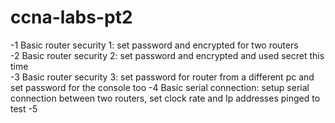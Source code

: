 # ccna-labs-pt2   
-1 Basic router security 1: set password and encrypted for two routers
<br> -2 Basic router security 2: set password and encrypted and used secret this time </br>
-3 Basic router security 3: set password for router from a different pc and set password for the console too
-4 Basic serial connection: setup serial connection between two routers, set clock rate and Ip addresses pinged to test 
-5
